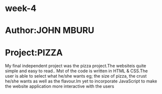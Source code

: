 # week-4
# Author:JOHN MBURU
# Project:PIZZA
My final independent project was the pizza project.The websiteis quite simple and easy to read..
Mst of the code is written in HTML & CSS.The user is able to select what he/she wants eg; the size of pizza,
the crust he/she wants as well as the flavour.Im yet to incorporate JavaScript to make the website application more interactive with the users
